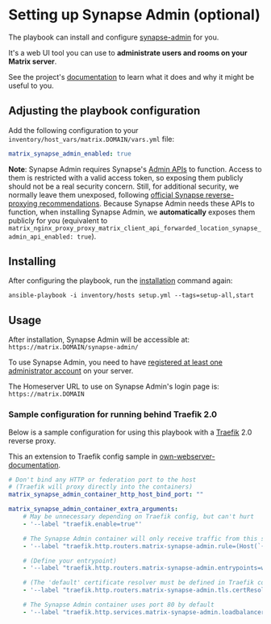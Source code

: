 # Setting up Synapse Admin (optional)

The playbook can install and configure [synapse-admin](https://github.com/Awesome-Technologies/synapse-admin) for you.

It's a web UI tool you can use to **administrate users and rooms on your Matrix server**.

See the project's [documentation](https://github.com/Awesome-Technologies/synapse-admin) to learn what it does and why it might be useful to you.


## Adjusting the playbook configuration

Add the following configuration to your `inventory/host_vars/matrix.DOMAIN/vars.yml` file:

```yaml
matrix_synapse_admin_enabled: true
```

**Note**: Synapse Admin requires Synapse's [Admin APIs](https://github.com/matrix-org/synapse/tree/master/docs/admin_api) to function. Access to them is restricted with a valid access token, so exposing them publicly should not be a real security concern. Still, for additional security, we normally leave them unexposed, following [official Synapse reverse-proxying recommendations](https://github.com/matrix-org/synapse/blob/master/docs/reverse_proxy.md#synapse-administration-endpoints). Because Synapse Admin needs these APIs to function, when installing Synapse Admin, we **automatically** exposes them publicly for you (equivalent to `matrix_nginx_proxy_proxy_matrix_client_api_forwarded_location_synapse_admin_api_enabled: true`).


## Installing

After configuring the playbook, run the [installation](installing.md) command again:

```
ansible-playbook -i inventory/hosts setup.yml --tags=setup-all,start
```


## Usage

After installation, Synapse Admin will be accessible at: `https://matrix.DOMAIN/synapse-admin/`

To use Synapse Admin, you need to have [registered at least one administrator account](registering-users.md) on your server.

The Homeserver URL to use on Synapse Admin's login page is: `https://matrix.DOMAIN`

### Sample configuration for running behind Traefik 2.0

Below is a sample configuration for using this playbook with a [Traefik](https://traefik.io/) 2.0 reverse proxy.

This an extension to Traefik config sample in [own-webserver-documentation](./configuring-playbook-own-webserver.md).

```yaml
# Don't bind any HTTP or federation port to the host
# (Traefik will proxy directly into the containers)
matrix_synapse_admin_container_http_host_bind_port: ""

matrix_synapse_admin_container_extra_arguments:
    # May be unnecessary depending on Traefik config, but can't hurt
    - '--label "traefik.enable=true"'

    # The Synapse Admin container will only receive traffic from this subdomain and path
    - '--label "traefik.http.routers.matrix-synapse-admin.rule=(Host(`{{ matrix_server_fqn_matrix }}`) && Path(`{{matrix_synapse_admin_public_endpoint}}`))"'

    # (Define your entrypoint)
    - '--label "traefik.http.routers.matrix-synapse-admin.entrypoints=web-secure"'

    # (The 'default' certificate resolver must be defined in Traefik config)
    - '--label "traefik.http.routers.matrix-synapse-admin.tls.certResolver=default"'

    # The Synapse Admin container uses port 80 by default
    - '--label "traefik.http.services.matrix-synapse-admin.loadbalancer.server.port=80"'
```
